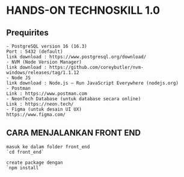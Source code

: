 # HANDS-ON TECHNOSKILL 1.0
## Prequirites
    - PostgreSQL version 16 (16.3) 
    Port : 5432 (default)
    link download : https://www.postgresql.org/download/ 
    - NVM (Node Version Manager)
    link download : https://github.com/coreybutler/nvm-windows/releases/tag/1.1.12
    - Node JS
    link download : Node.js — Run JavaScript Everywhere (nodejs.org)
    - Postman 
    Link : https://www.postman.com
    - NeonTech Database (untuk database secara online)
    Link : https://neon.tech/
    - Figma (untuk desain UI UX)
    https://www.figma.com/

## CARA MENJALANKAN FRONT END  
    masuk ke dalam folder front_end
    `cd front_end`
    
    create package dengan
    `npm install`

    

